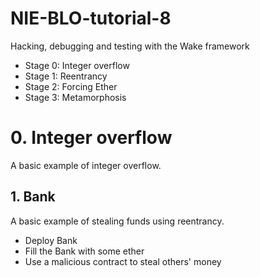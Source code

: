 # NIE-BLO-tutorial-8
Hacking, debugging and testing with the Wake framework

* Stage 0: Integer overflow
* Stage 1: Reentrancy
* Stage 2: Forcing Ether
* Stage 3: Metamorphosis

# 0. Integer overflow
A basic example of integer overflow.

## 1. Bank
A basic example of stealing funds using reentrancy.

* Deploy Bank
* Fill the Bank with some ether
* Use a malicious contract to steal others' money
